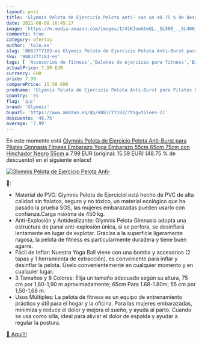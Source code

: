 ```yaml
---
layout: post
title: 'Glymnis Pelota de Ejercicio Pelota Anti- con un 48.75 % de descuento'
date: 2021-08-08 16:45:27
image: 'https://m.media-amazon.com/images/I/41KJueAtmQL._SL500_._SL400_.jpg'
comments: true
category: ofertas
author: 'tole.es'
slug: 'B08J7TY183-es Glymnis Pelota de Ejercicio Pelota Anti-Burst para Pilates...'
sku: 'B08J7TY183-es'
tags: [ 'Accesorios de fitness','Balones de ejercicio para fitness','Balones de ejercicio y accesorios para fitness','Deportes y aire libre','Fitness y ejercicio','embarazo','glymnis', ]
actualPrice: 7.99 EUR
currency: EUR
price: 7.99
comparePrice: 15.59 EUR
prodname: 'Glymnis Pelota de Ejercicio Pelota Anti-Burst para Pilates Gimnasia Fitness Embarazo Yoga Embarazo 55cm 65cm 75cm con Hinchador Negro  55cm '
country: 'es'
flag: '🇪🇸'
brand: 'Glymnis'
buyurl: 'https://www.amazon.es/dp/B08J7TY183/?tag=tolees-21'
descuento: '48.75'
average: '7.99'
---
```


En este momento está [Glymnis Pelota de Ejercicio Pelota Anti-Burst para Pilates Gimnasia Fitness Embarazo Yoga Embarazo 55cm 65cm 75cm con Hinchador Negro  55cm ](https://www.amazon.es/dp/B08J7TY183/?tag=tolees-21) a 7.99 EUR (original: 15.59 EUR) (48.75 %  de descuento) en el siguiente enlace!

[![Glymnis Pelota de Ejercicio Pelota Anti-](https://m.media-amazon.com/images/I/41KJueAtmQL._SL500_._SL400_.jpg)](https://www.amazon.es/dp/B08J7TY183/?tag=tolees-21)

🔎:

- Material de PVC: Glymnis Pelota de Ejerciciol está hecho de PVC de alta calidad sin ftalatos, seguro y no tóxico, un material ecológico que ha pasado la prueba SGS, las mujeres embarazadas pueden usarlo con confianza.Carga máxima de 450 kg.
- Anti-Explosión y Antideslizante: Glymnis Pelota Gimnasia adopta una estructura de panal anti-explosión única, si se perfora, se desinflará lentamente en lugar de explotar. Gracias a la superficie ligeramente rugosa, la pelota de fitness es particularmente duradera y tiene buen agarre.
- Fácil de Inflar: Nuestra Yoga Ball viene con una bomba y accesorios (2 tapas y 1 herramienta de extracción), es conveniente para inflar y desinflar la pelota. Úselo convenientemente en cualquier momento y en cualquier lugar.
- 3 Tamaños y 8 Colores: Elija un tamaño adecuado según su altura, 75 cm por 1,80-1,90 m aproximadamente; 65cm Para 1.68-1.80m; 55 cm por 1,50-1,68 m.
- Usos Múltiples: La pelota de fitness es un equipo de entrenamiento práctico y útil para el hogar y la oficina. Para las mujeres embarazadas, minimiza y reduce el dolor y mejora el sueño, y ayuda al parto. Cuando se usa como silla, ideal para aliviar el dolor de espalda y ayudar a regular la postura.

[🛒 Aquí!!!](https://www.amazon.es/dp/B08J7TY183/?tag=tolees-21)
